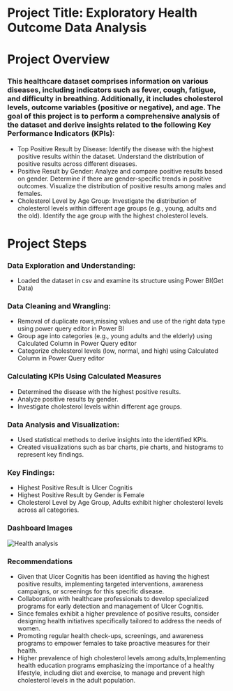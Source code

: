 # Project Title: Exploratory Health Outcome Data Analysis

# Project Overview
### This healthcare dataset  comprises information on various diseases, including indicators such as fever, cough, fatigue, and difficulty in breathing. Additionally, it includes cholesterol levels, outcome variables (positive or negative), and age. The goal of this project is to perform a comprehensive analysis of the dataset and derive insights related to the following Key Performance Indicators (KPIs):
- Top Positive Result by Disease:
Identify the disease with the highest positive results within the dataset.
Understand the distribution of positive results across different diseases.
- Positive Result by Gender:
Analyze and compare positive results based on gender.
Determine if there are gender-specific trends in positive outcomes.
Visualize the distribution of positive results among males and females.
- Cholesterol Level by Age Group:
Investigate the distribution of cholesterol levels within different age groups (e.g., young, adults and the old).
Identify the age group with the highest cholesterol levels.
# Project Steps
### Data Exploration and Understanding:
- Loaded the dataset in csv and examine its structure using Power BI(Get Data)
### Data Cleaning and Wrangling:  
- Removal of duplicate rows,missing values and use of the right data type using power query editor in Power BI
- Group age into categories (e.g., young adults and the elderly) using Calculated Column in Power Query editor
- Categorize cholesterol levels (low, normal, and high) using Calculated Column in Power Query editor
### Calculating KPIs Using Calculated Measures
- Determined the disease with the highest positive results.
- Analyze positive results by gender.
- Investigate cholesterol levels within different age groups.
### Data Analysis and Visualization:
- Used statistical methods to derive insights into the identified KPIs.
- Created visualizations such as bar charts, pie charts, and histograms to represent key findings.
### Key Findings:
- Highest Positive Result is Ulcer Cognitis
- Highest Positive Result by Gender is Female
- Cholesterol Level by Age Group, Adults exhibit higher cholesterol levels across all categories.
### Dashboard Images
![Health analysis](https://github.com/Aanu123/Heath-Data-Analysis/assets/109156509/08a7af10-ebf5-4b79-bf19-59f2ab2cb52e)
### Recommendations
- Given that Ulcer Cognitis has been identified as having the highest positive results, implementing targeted interventions, awareness campaigns, or screenings for this specific disease.
- Collaboration with healthcare professionals to develop specialized programs for early detection and management of Ulcer Cognitis.
- Since females exhibit a higher prevalence of positive results, consider designing health initiatives specifically tailored to address the needs of women.
- Promoting regular health check-ups, screenings, and awareness programs to empower females to take proactive measures for their health.
- Higher prevalence of high cholesterol levels among adults,Implementing health education programs emphasizing the importance of a healthy lifestyle, including diet and exercise, to manage and prevent high cholesterol levels in the adult population.

